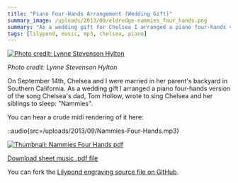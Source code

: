 ```yaml
---
title: "Piano Four-Hands Arrangement (Wedding Gift)"
summary_image: /uploads/2013/09/eldredge-nammies_four_hands.png
summary: "As a wedding gift for Chelsea I arranged a piano four-hands version of the song her dad wrote to sing her to sleep."
tags: [lilypond, music, mp3, chelsea, piano]
---
```


[![Photo credit: Lynne Stevenson Hylton](/uploads/2013/09/wedding_dance_web.jpg)](/uploads/2013/09/wedding_dance_web.jpg)

_Photo credit: Lynne Stevenson Hylton_

On September 14th, Chelsea and I were married in her parent's backyard in Southern California. As a wedding gift I arranged a piano four-hands version of the song Chelsea's dad, Tom Hollow, wrote to sing Chelsea and her siblings to sleep: "Nammies".

You can hear a crude midi rendering of it here:

::audio{src=/uploads/2013/09/Nammies-Four-Hands.mp3}

[![Thumbnail: Nammies Four Hands pdf](/uploads/2013/09/eldredge-nammies_four_hands.png)](/uploads/2014/06/eldredge-nammies_four_hands.pdf)

[Download sheet music .pdf file](/uploads/2014/06/eldredge-nammies_four_hands.pdf)

You can fork the [Lilypond engraving source file on GitHub](https://github.com/captbaritone/eldredge-nammies_four_hands).
